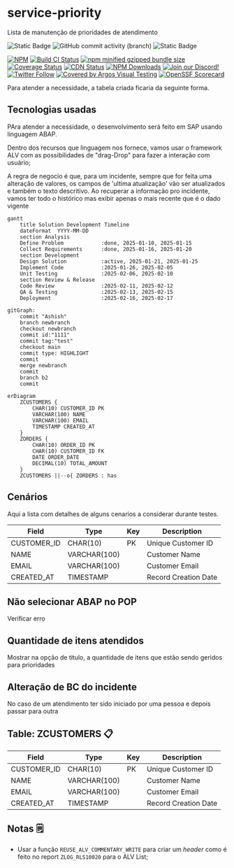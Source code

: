 # service-priority
 Lista de manutenção de prioridades de atendimento

![Static Badge](https://img.shields.io/badge/development-abap-blue)
![GitHub commit activity (branch)](https://img.shields.io/github/commit-activity/t/edmilson-nascimento/service-priority)
![Static Badge](https://img.shields.io/badge/thiago_barcellos-abap-green)


[![NPM](https://img.shields.io/npm/v/mermaid)](https://www.npmjs.com/package/mermaid)
[![Build CI Status](https://github.com/mermaid-js/mermaid/actions/workflows/build.yml/badge.svg)](https://github.com/mermaid-js/mermaid/actions/workflows/build.yml)
[![npm minified gzipped bundle size](https://img.shields.io/bundlephobia/minzip/mermaid)](https://bundlephobia.com/package/mermaid)
[![Coverage Status](https://codecov.io/github/mermaid-js/mermaid/branch/develop/graph/badge.svg)](https://app.codecov.io/github/mermaid-js/mermaid/tree/develop)
[![CDN Status](https://img.shields.io/jsdelivr/npm/hm/mermaid)](https://www.jsdelivr.com/package/npm/mermaid)
[![NPM Downloads](https://img.shields.io/npm/dm/mermaid)](https://www.npmjs.com/package/mermaid)
[![Join our Discord!](https://img.shields.io/static/v1?message=join%20chat&color=9cf&logo=discord&label=discord)](https://discord.gg/AgrbSrBer3)
[![Twitter Follow](https://img.shields.io/badge/Social-mermaidjs__-blue?style=social&logo=X)](https://twitter.com/mermaidjs_)
[![Covered by Argos Visual Testing](https://argos-ci.com/badge.svg)](https://argos-ci.com?utm_source=mermaid&utm_campaign=oss)
[![OpenSSF Scorecard](https://api.securityscorecards.dev/projects/github.com/mermaid-js/mermaid/badge)](https://securityscorecards.dev/viewer/?uri=github.com/mermaid-js/mermaid)


Para atender a necessidade, a tabela criada ficaria da seguinte forma.

## Tecnologias usadas
PAra atender a necessidade, o desenvolvimento será feito em SAP usando linguagem ABAP.

Dentro dos recursos que linguagem nos fornece, vamos usar o framework ALV com as possibilidades de "drag-Drop" para fazer a interação com usuário;

A regra de negocio é que, para um incidente, sempre que for feita uma alteração de valores, os campos de 'ultima atualização' vão ser atualizados e também o texto descritivo.
Ao recuperar a informação pro incidente, vamos ter todo o histórico mas exibir apenas o mais recente que é o dado vigente


```mermaid
gantt
    title Solution Development Timeline
    dateFormat  YYYY-MM-DD
    section Analysis
    Define Problem            :done, 2025-01-10, 2025-01-15
    Collect Requirements      :done, 2025-01-16, 2025-01-20
    section Development
    Design Solution           :active, 2025-01-21, 2025-01-25
    Implement Code            :2025-01-26, 2025-02-05
    Unit Testing              :2025-02-06, 2025-02-10
    section Review & Release
    Code Review               :2025-02-11, 2025-02-12
    QA & Testing              :2025-02-13, 2025-02-15
    Deployment                :2025-02-16, 2025-02-17
```



```mermaid
gitGraph:
    commit "Ashish"
    branch newbranch
    checkout newbranch
    commit id:"1111"
    commit tag:"test"
    checkout main
    commit type: HIGHLIGHT
    commit
    merge newbranch
    commit
    branch b2
    commit

```


```mermaid
erDiagram
    ZCUSTOMERS {
        CHAR(10) CUSTOMER_ID PK
        VARCHAR(100) NAME
        VARCHAR(100) EMAIL
        TIMESTAMP CREATED_AT
    }
    ZORDERS {
        CHAR(10) ORDER_ID PK
        CHAR(10) CUSTOMER_ID FK
        DATE ORDER_DATE
        DECIMAL(10) TOTAL_AMOUNT
    }
    ZCUSTOMERS ||--o{ ZORDERS : has

```


## Cenários

Aqui a lista com detalhes de alguns cenarios a considerar durante testes.


| Field        | Type         | Key | Description           |
|-------------|-------------|-----|----------------------|
| CUSTOMER_ID | CHAR(10)     | PK  | Unique Customer ID   |
| NAME        | VARCHAR(100) |     | Customer Name        |
| EMAIL       | VARCHAR(100) |     | Customer Email       |
| CREATED_AT  | TIMESTAMP    |     | Record Creation Date |

## Não selecionar ABAP no POP
Verificar erro

## Quantidade de itens atendidos
Mostrar na opção de titulo, a quantidade de itens que estão sendo geridos para prioridades

## Alteração de BC do incidente
No caso de um atendimento ter sido iniciado por uma pessoa e depois passar para outra

## Table: ZCUSTOMERS 📋

| Field        | Type         | Key | Description           |
|-------------|-------------|-----|----------------------|
| CUSTOMER_ID | CHAR(10)     | PK  | Unique Customer ID   |
| NAME        | VARCHAR(100) |     | Customer Name        |
| EMAIL       | VARCHAR(100) |     | Customer Email       |
| CREATED_AT  | TIMESTAMP    |     | Record Creation Date |

## Notas 🗒️
- Usar a função `REUSE_ALV_COMMENTARY_WRITE` para criar um _header_ como é feito no report `ZLOG_RLS10020` para o ALV List;